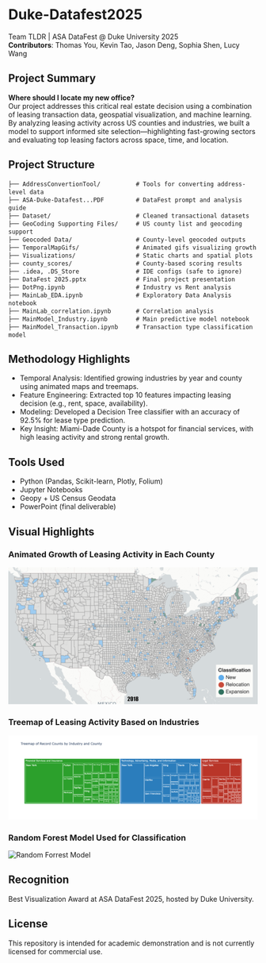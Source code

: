 # Duke-Datafest2025

Team TLDR | ASA DataFest @ Duke University 2025  
**Contributors**: Thomas You, Kevin Tao, Jason Deng, Sophia Shen, Lucy Wang

## Project Summary

**Where should I locate my new office?**  
Our project addresses this critical real estate decision using a combination of leasing transaction data, geospatial visualization, and machine learning. By analyzing leasing activity across US counties and industries, we built a model to support informed site selection—highlighting fast-growing sectors and evaluating top leasing factors across space, time, and location.

## Project Structure

```
├── AddressConvertionTool/          # Tools for converting address-level data
├── ASA-Duke-Datafest...PDF         # DataFest prompt and analysis guide
├── Dataset/                        # Cleaned transactional datasets
├── GeoCoding Supporting Files/     # US county list and geocoding support
├── Geocoded Data/                  # County-level geocoded outputs
├── TemporalMapGifs/                # Animated gifs visualizing growth
├── Visualizations/                 # Static charts and spatial plots
├── county_scores/                  # County-based scoring results
├── .idea, .DS_Store                # IDE configs (safe to ignore)
├── DataFest 2025.pptx              # Final project presentation
├── DotPng.ipynb                    # Industry vs Rent analysis
├── MainLab_EDA.ipynb               # Exploratory Data Analysis notebook
├── MainLab_correlation.ipynb       # Correlation analysis
├── MainModel_Industry.ipynb        # Main predictive model notebook
├── MainModel_Transaction.ipynb     # Transaction type classification model
```

## Methodology Highlights

- Temporal Analysis: Identified growing industries by year and county using animated maps and treemaps.
- Feature Engineering: Extracted top 10 features impacting leasing decision (e.g., rent, space, availability).
- Modeling: Developed a Decision Tree classifier with an accuracy of 92.5% for lease type prediction.
- Key Insight: Miami-Dade County is a hotspot for financial services, with high leasing activity and strong rental growth.

## Tools Used

- Python (Pandas, Scikit-learn, Plotly, Folium)
- Jupyter Notebooks
- Geopy + US Census Geodata
- PowerPoint (final deliverable)

## Visual Highlights

### Animated Growth of Leasing Activity in Each County
![Animated Map of Growth](US.gif)

### Treemap of Leasing Activity Based on Industries
![Treemap](treemap.png)

### Random Forest Model Used for Classification
![Random Forrest Model](tree.png)

## Recognition

Best Visualization Award at ASA DataFest 2025, hosted by Duke University.

## License

This repository is intended for academic demonstration and is not currently licensed for commercial use.
